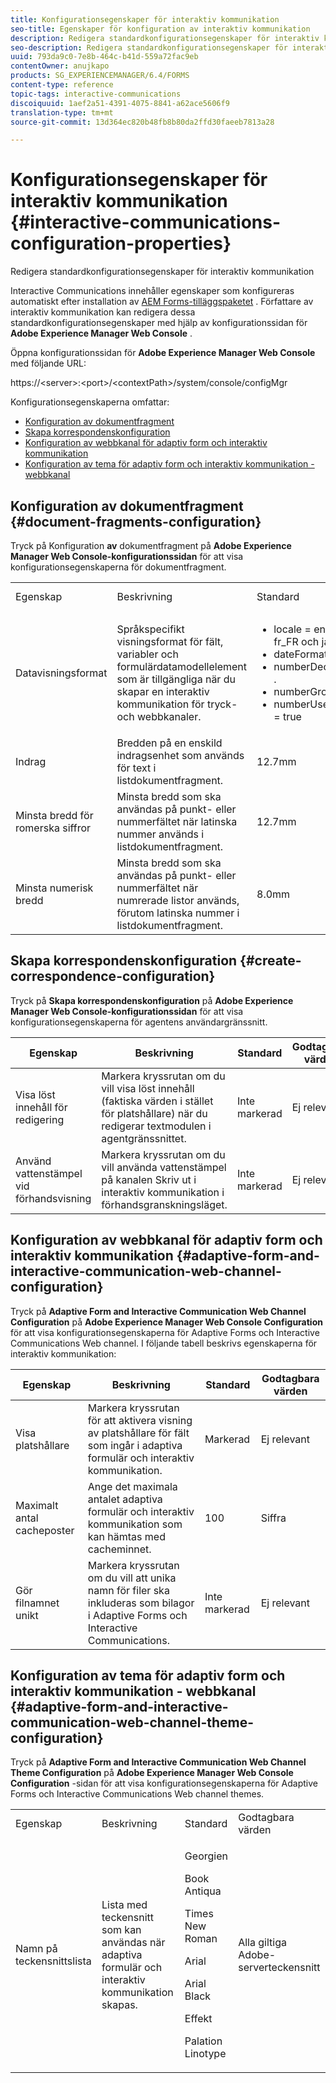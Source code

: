 ```yaml
---
title: Konfigurationsegenskaper för interaktiv kommunikation
seo-title: Egenskaper för konfiguration av interaktiv kommunikation
description: Redigera standardkonfigurationsegenskaper för interaktiv kommunikation
seo-description: Redigera standardkonfigurationsegenskaper för interaktiv kommunikation
uuid: 793da9c0-7e8b-464c-b41d-559a72fac9eb
contentOwner: anujkapo
products: SG_EXPERIENCEMANAGER/6.4/FORMS
content-type: reference
topic-tags: interactive-communications
discoiquuid: 1aef2a51-4391-4075-8841-a62ace5606f9
translation-type: tm+mt
source-git-commit: 13d364ec820b48fb8b80da2ffd30faeeb7813a28

---
```



# Konfigurationsegenskaper för interaktiv kommunikation {#interactive-communications-configuration-properties}

Redigera standardkonfigurationsegenskaper för interaktiv kommunikation

Interactive Communications innehåller egenskaper som konfigureras automatiskt efter installation av [AEM Forms-tilläggspaketet](/help/forms/using/installing-configuring-aem-forms-osgi.md) . Författare av interaktiv kommunikation kan redigera dessa standardkonfigurationsegenskaper med hjälp av konfigurationssidan för **Adobe Experience Manager Web Console** .

Öppna konfigurationssidan för **Adobe Experience Manager Web Console** med följande URL:

https://&lt;server>:&lt;port>/&lt;contextPath>/system/console/configMgr

Konfigurationsegenskaperna omfattar:

* [Konfiguration av dokumentfragment](#document-fragments-configuration)
* [Skapa korrespondenskonfiguration](#create-correspondence-configuration)
* [Konfiguration av webbkanal för adaptiv form och interaktiv kommunikation](#adaptive-form-and-interactive-communication-web-channel-configuration)
* [Konfiguration av tema för adaptiv form och interaktiv kommunikation - webbkanal](#adaptive-form-and-interactive-communication-web-channel-theme-configuration)

## Konfiguration av dokumentfragment {#document-fragments-configuration}

Tryck på Konfiguration **av** dokumentfragment på **Adobe Experience Manager Web Console-konfigurationssidan** för att visa konfigurationsegenskaperna för dokumentfragment.

<table> 
 <tbody> 
  <tr> 
   <td>Egenskap</td> 
   <td>Beskrivning</td> 
   <td>Standard</td> 
   <td>Godtagbara värden</td> 
  </tr> 
  <tr> 
   <td>Datavisningsformat</td> 
   <td>Språkspecifikt visningsformat för fält, variabler och formulärdatamodellelement som är tillgängliga när du skapar en interaktiv kommunikation för tryck- och webbkanaler.</td> 
   <td> 
    <ul> 
     <li>locale = en_US, de_DE, fr_FR och ja_JP</li> 
     <li>dateFormat = dd-MM-yyy</li> 
     <li>numberDecimalSeparator = .</li> 
     <li>numberGroupSeparator = ,</li> 
     <li>numberUseGroupSeparator = true</li> 
    </ul> </td> 
   <td><p>--</p> </td> 
  </tr> 
  <tr> 
   <td>Indrag</td> 
   <td>Bredden på en enskild indragsenhet som används för text i listdokumentfragment.</td> 
   <td>12.7mm</td> 
   <td>Siffra</td> 
  </tr> 
  <tr> 
   <td>Minsta bredd för romerska siffror</td> 
   <td>Minsta bredd som ska användas på punkt- eller nummerfältet när latinska nummer används i listdokumentfragment. </td> 
   <td>12.7mm</td> 
   <td>Siffra</td> 
  </tr> 
  <tr> 
   <td>Minsta numerisk bredd</td> 
   <td>Minsta bredd som ska användas på punkt- eller nummerfältet när numrerade listor används, förutom latinska nummer i listdokumentfragment.</td> 
   <td>8.0mm</td> 
   <td>Siffra</td> 
  </tr> 
 </tbody> 
</table>

## Skapa korrespondenskonfiguration {#create-correspondence-configuration}

Tryck på **Skapa korrespondenskonfiguration** på **Adobe Experience Manager Web Console-konfigurationssidan** för att visa konfigurationsegenskaperna för agentens användargränssnitt.

| Egenskap | Beskrivning | Standard | Godtagbara värden |
|---|---|---|---|
| Visa löst innehåll för redigering | Markera kryssrutan om du vill visa löst innehåll (faktiska värden i stället för platshållare) när du redigerar textmodulen i agentgränssnittet. | Inte markerad | Ej relevant |
| Använd vattenstämpel vid förhandsvisning | Markera kryssrutan om du vill använda vattenstämpel på kanalen Skriv ut i interaktiv kommunikation i förhandsgranskningsläget. | Inte markerad | Ej relevant |

## Konfiguration av webbkanal för adaptiv form och interaktiv kommunikation {#adaptive-form-and-interactive-communication-web-channel-configuration}

Tryck på **Adaptive Form and Interactive Communication Web Channel Configuration** på **Adobe Experience Manager Web Console Configuration** för att visa konfigurationsegenskaperna för Adaptive Forms och Interactive Communications Web channel. I följande tabell beskrivs egenskaperna för interaktiv kommunikation:

| Egenskap | Beskrivning | Standard | Godtagbara värden |
|---|---|---|---|
| Visa platshållare | Markera kryssrutan för att aktivera visning av platshållare för fält som ingår i adaptiva formulär och interaktiv kommunikation. | Markerad | Ej relevant |
| Maximalt antal cacheposter | Ange det maximala antalet adaptiva formulär och interaktiv kommunikation som kan hämtas med cacheminnet. | 100 | Siffra |
| Gör filnamnet unikt | Markera kryssrutan om du vill att unika namn för filer ska inkluderas som bilagor i Adaptive Forms och Interactive Communications. | Inte markerad | Ej relevant |

## Konfiguration av tema för adaptiv form och interaktiv kommunikation - webbkanal {#adaptive-form-and-interactive-communication-web-channel-theme-configuration}

Tryck på **Adaptive Form and Interactive Communication Web Channel Theme Configuration** på **Adobe Experience Manager Web Console Configuration** -sidan för att visa konfigurationsegenskaperna för Adaptive Forms och Interactive Communications Web channel themes.

<table> 
 <tbody> 
  <tr> 
   <td>Egenskap</td> 
   <td>Beskrivning</td> 
   <td>Standard</td> 
   <td>Godtagbara värden</td> 
  </tr> 
  <tr> 
   <td>Namn på teckensnittslista</td> 
   <td>Lista med teckensnitt som kan användas när adaptiva formulär och interaktiv kommunikation skapas.</td> 
   <td><p>Georgien</p> <p>Book Antiqua</p> <p>Times New Roman</p> <p>Arial</p> <p>Arial Black</p> <p>Effekt</p> <p>Palation Linotype</p> </td> 
   <td>Alla giltiga Adobe-serverteckensnitt</td> 
  </tr> 
 </tbody> 
</table>

